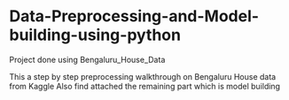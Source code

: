 # Data-Preprocessing-and-Model-building-using-python
Project done using Bengaluru_House_Data

This a step by step preprocessing walkthrough on Bengaluru House data from Kaggle
Also find attached the remaining part which is model building
